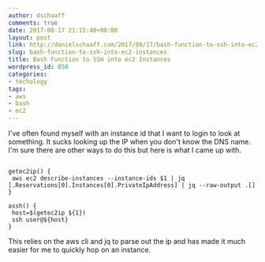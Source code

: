 ```yaml
---
author: dschaaff
comments: true
date: 2017-08-17 21:15:40+00:00
layout: post
link: http://danielschaaff.com/2017/08/17/bash-function-to-ssh-into-ec2-instances/
slug: bash-function-to-ssh-into-ec2-instances
title: Bash Function to SSH into ec2 Instances
wordpress_id: 850
categories:
- techology
tags:
- aws
- bash
- ec2
---
```


I've often found myself with an instance id that I want to login to look at something. It sucks looking up the IP when you don't know the DNS name. I'm sure there are other ways to do this but here is what I came up with.

```

getec2ip() {
 aws ec2 describe-instances --instance-ids $1 | jq [.Reservations[0].Instances[0].PrivateIpAddress] | jq --raw-output .[]
}

assh() {
 host=$(getec2ip ${1})
 ssh user@${host}
}

```

This relies on the aws cli and jq to parse out the ip and has made it much easier for me to quickly hop on an instance.
